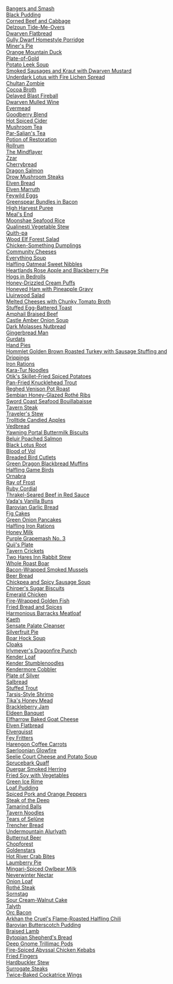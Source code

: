 ﻿[Bangers and Smash](./5econtent/recipes/bangersandsmash.md)
<br>[Black Pudding](./5econtent/recipes/blackpudding.md)
<br>[Corned Beef and Cabbage](./5econtent/recipes/cornedbeefandcabbage.md)
<br>[Delzoun Tide-Me-Overs](./5econtent/recipes/delzountidemeovers.md)
<br>[Dwarven Flatbread](./5econtent/recipes/dwarvenflatbread.md)
<br>[Gully Dwarf Homestyle Porridge](./5econtent/recipes/gullydwarfhomestyleporridge.md)
<br>[Miner's Pie](./5econtent/recipes/minerspie.md)
<br>[Orange Mountain Duck](./5econtent/recipes/orangemountainduck.md)
<br>[Plate-of-Gold](./5econtent/recipes/plateofgold.md)
<br>[Potato Leek Soup](./5econtent/recipes/potatoleeksoup.md)
<br>[Smoked Sausages and Kraut with Dwarven Mustard](./5econtent/recipes/smokedsausagesandkrautwithdwarvenmustard.md)
<br>[Underdark Lotus with Fire Lichen Spread](./5econtent/recipes/underdarklotuswithfirelichenspread.md)
<br>[Chultan Zombie](./5econtent/recipes/chultanzombie.md)
<br>[Cocoa Broth](./5econtent/recipes/cocoabroth.md)
<br>[Delayed Blast Fireball](./5econtent/recipes/delayedblastfireball.md)
<br>[Dwarven Mulled Wine](./5econtent/recipes/dwarvenmulledwine.md)
<br>[Evermead](./5econtent/recipes/evermead.md)
<br>[Goodberry Blend](./5econtent/recipes/goodberryblend.md)
<br>[Hot Spiced Cider](./5econtent/recipes/hotspicedcider.md)
<br>[Mushroom Tea](./5econtent/recipes/mushroomtea.md)
<br>[Par-Salian's Tea](./5econtent/recipes/parsalianstea.md)
<br>[Potion of Restoration](./5econtent/recipes/potionofrestoration.md)
<br>[Rollrum](./5econtent/recipes/rollrum.md)
<br>[The Mindflayer](./5econtent/recipes/themindflayer.md)
<br>[Zzar](./5econtent/recipes/zzar.md)
<br>[Cherrybread](./5econtent/recipes/cherrybread.md)
<br>[Dragon Salmon](./5econtent/recipes/dragonsalmon.md)
<br>[Drow Mushroom Steaks](./5econtent/recipes/drowmushroomsteaks.md)
<br>[Elven Bread](./5econtent/recipes/elvenbread.md)
<br>[Elven Marruth](./5econtent/recipes/elvenmarruth.md)
<br>[Feywild Eggs](./5econtent/recipes/feywildeggs.md)
<br>[Greenspear Bundles in Bacon](./5econtent/recipes/greenspearbundlesinbacon.md)
<br>[High Harvest Puree](./5econtent/recipes/highharvestpuree.md)
<br>[Meal's End](./5econtent/recipes/mealsend.md)
<br>[Moonshae Seafood Rice](./5econtent/recipes/moonshaeseafoodrice.md)
<br>[Qualinesti Vegetable Stew](./5econtent/recipes/qualinestivegetablestew.md)
<br>[Quith-pa](./5econtent/recipes/quithpa.md)
<br>[Wood Elf Forest Salad](./5econtent/recipes/woodelfforestsalad.md)
<br>[Chicken-Something Dumplings](./5econtent/recipes/chickensomethingdumplings.md)
<br>[Community Cheeses](./5econtent/recipes/communitycheeses.md)
<br>[Everything Soup](./5econtent/recipes/everythingsoup.md)
<br>[Halfling Oatmeal Sweet Nibbles](./5econtent/recipes/halflingoatmealsweetnibbles.md)
<br>[Heartlands Rose Apple and Blackberry Pie](./5econtent/recipes/heartlandsroseappleandblackberrypie.md)
<br>[Hogs in Bedrolls](./5econtent/recipes/hogsinbedrolls.md)
<br>[Honey-Drizzled Cream Puffs](./5econtent/recipes/honeydrizzledcreampuffs.md)
<br>[Honeyed Ham with Pineapple Gravy](./5econtent/recipes/honeyedhamwithpineapplegravy.md)
<br>[Lluirwood Salad](./5econtent/recipes/lluirwoodsalad.md)
<br>[Melted Cheeses with Chunky Tomato Broth](./5econtent/recipes/meltedcheeseswithchunkytomatobroth.md)
<br>[Stuffed Egg-Battered Toast](./5econtent/recipes/stuffedeggbatteredtoast.md)
<br>[Amphail Braised Beef](./5econtent/recipes/amphailbraisedbeef.md)
<br>[Castle Amber Onion Soup](./5econtent/recipes/castleamberonionsoup.md)
<br>[Dark Molasses Nutbread](./5econtent/recipes/darkmolassesnutbread.md)
<br>[Gingerbread Man](./5econtent/recipes/gingerbreadman.md)
<br>[Gurdats](./5econtent/recipes/gurdats.md)
<br>[Hand Pies](./5econtent/recipes/handpies.md)
<br>[Hommlet Golden Brown Roasted Turkey with Sausage Stuffing and Drippings](./5econtent/recipes/hommletgoldenbrownroastedturkeywithsausagestuffinganddrippings.md)
<br>[Iron Rations](./5econtent/recipes/ironrations.md)
<br>[Kara-Tur Noodles](./5econtent/recipes/karaturnoodles.md)
<br>[Otik's Skillet-Fried Spiced Potatoes](./5econtent/recipes/otiksskilletfriedspicedpotatoes.md)
<br>[Pan-Fried Knucklehead Trout](./5econtent/recipes/panfriedknuckleheadtrout.md)
<br>[Reghed Venison Pot Roast](./5econtent/recipes/reghedvenisonpotroast.md)
<br>[Sembian Honey-Glazed Rothé Ribs](./5econtent/recipes/sembianhoneyglazedrotheribs.md)
<br>[Sword Coast Seafood Bouillabaisse](./5econtent/recipes/swordcoastseafoodbouillabaisse.md)
<br>[Tavern Steak](./5econtent/recipes/tavernsteak.md)
<br>[Traveler's Stew](./5econtent/recipes/travelersstew.md)
<br>[Trolltide Candied Apples](./5econtent/recipes/trolltidecandiedapples.md)
<br>[Vedbread](./5econtent/recipes/vedbread.md)
<br>[Yawning Portal Buttermilk Biscuits](./5econtent/recipes/yawningportalbuttermilkbiscuits.md)
<br>[Beluir Poached Salmon](./5econtent/recipes/beluirpoachedsalmon.md)
<br>[Black Lotus Root](./5econtent/recipes/blacklotusroot.md)
<br>[Blood of Vol](./5econtent/recipes/bloodofvol.md)
<br>[Breaded Bird Cutlets](./5econtent/recipes/breadedbirdcutlets.md)
<br>[Green Dragon Blackbread Muffins](./5econtent/recipes/greendragonblackbreadmuffins.md)
<br>[Halfling Game Birds](./5econtent/recipes/halflinggamebirds.md)
<br>[Ornabra](./5econtent/recipes/ornabra.md)
<br>[Ray of Frost](./5econtent/recipes/rayoffrost.md)
<br>[Ruby Cordial](./5econtent/recipes/rubycordial.md)
<br>[Thrakel-Seared Beef in Red Sauce](./5econtent/recipes/thrakelsearedbeefinredsauce.md)
<br>[Vada's Vanilla Buns](./5econtent/recipes/vadasvanillabuns.md)
<br>[Barovian Garlic Bread](./5econtent/recipes/baroviangarlicbread.md)
<br>[Fig Cakes](./5econtent/recipes/figcakes.md)
<br>[Green Onion Pancakes](./5econtent/recipes/greenonionpancakes.md)
<br>[Halfling Iron Rations](./5econtent/recipes/halflingironrations.md)
<br>[Honey Milk](./5econtent/recipes/honeymilk.md)
<br>[Purple Grapemash No. 3](./5econtent/recipes/purplegrapemashno.3.md)
<br>[Quij's Plate](./5econtent/recipes/quijsplate.md)
<br>[Tavern Crickets](./5econtent/recipes/taverncrickets.md)
<br>[Two Hares Inn Rabbit Stew](./5econtent/recipes/twoharesinnrabbitstew.md)
<br>[Whole Roast Boar](./5econtent/recipes/wholeroastboar.md)
<br>[Bacon-Wrapped Smoked Mussels](./5econtent/recipes/baconwrappedsmokedmussels.md)
<br>[Beer Bread](./5econtent/recipes/beerbread.md)
<br>[Chickpea and Spicy Sausage Soup](./5econtent/recipes/chickpeaandspicysausagesoup.md)
<br>[Chirper's Sugar Biscuits](./5econtent/recipes/chirperssugarbiscuits.md)
<br>[Emerald Chicken](./5econtent/recipes/emeraldchicken.md)
<br>[Fire-Wrapped Golden Fish](./5econtent/recipes/firewrappedgoldenfish.md)
<br>[Fried Bread and Spices](./5econtent/recipes/friedbreadandspices.md)
<br>[Harmonious Barracks Meatloaf](./5econtent/recipes/harmoniousbarracksmeatloaf.md)
<br>[Kaeth](./5econtent/recipes/kaeth.md)
<br>[Sensate Palate Cleanser](./5econtent/recipes/sensatepalatecleanser.md)
<br>[Silverfruit Pie](./5econtent/recipes/silverfruitpie.md)
<br>[Boar Hock Soup](./5econtent/recipes/boarhocksoup.md)
<br>[Cloaks](./5econtent/recipes/cloaks.md)
<br>[Irlymeyer's Dragonfire Punch](./5econtent/recipes/irlymeyersdragonfirepunch.md)
<br>[Kender Loaf](./5econtent/recipes/kenderloaf.md)
<br>[Kender Stumblenoodles](./5econtent/recipes/kenderstumblenoodles.md)
<br>[Kendermore Cobbler](./5econtent/recipes/kendermorecobbler.md)
<br>[Plate of Silver](./5econtent/recipes/plateofsilver.md)
<br>[Salbread](./5econtent/recipes/salbread.md)
<br>[Stuffed Trout](./5econtent/recipes/stuffedtrout.md)
<br>[Tarsis-Style Shrimp](./5econtent/recipes/tarsisstyleshrimp.md)
<br>[Tika's Honey Mead](./5econtent/recipes/tikashoneymead.md)
<br>[Brackleberry Jam](./5econtent/recipes/brackleberryjam.md)
<br>[Eldeen Banquet](./5econtent/recipes/eldeenbanquet.md)
<br>[Elfharrow Baked Goat Cheese](./5econtent/recipes/elfharrowbakedgoatcheese.md)
<br>[Elven Flatbread](./5econtent/recipes/elvenflatbread.md)
<br>[Elverquisst](./5econtent/recipes/elverquisst.md)
<br>[Fey Fritters](./5econtent/recipes/feyfritters.md)
<br>[Harengon Coffee Carrots](./5econtent/recipes/harengoncoffeecarrots.md)
<br>[Saerloonian Glowfire](./5econtent/recipes/saerloonianglowfire.md)
<br>[Seelie Court Cheese and Potato Soup](./5econtent/recipes/seeliecourtcheeseandpotatosoup.md)
<br>[Sprucebark Quaff](./5econtent/recipes/sprucebarkquaff.md)
<br>[Duergar Smoked Herring](./5econtent/recipes/duergarsmokedherring.md)
<br>[Fried Soy with Vegetables](./5econtent/recipes/friedsoywithvegetables.md)
<br>[Green Ice Rime](./5econtent/recipes/greenicerime.md)
<br>[Loaf Pudding](./5econtent/recipes/loafpudding.md)
<br>[Spiced Pork and Orange Peppers](./5econtent/recipes/spicedporkandorangepeppers.md)
<br>[Steak of the Deep](./5econtent/recipes/steakofthedeep.md)
<br>[Tamarind Balls](./5econtent/recipes/tamarindballs.md)
<br>[Tavern Noodles](./5econtent/recipes/tavernnoodles.md)
<br>[Tears of Selûne](./5econtent/recipes/tearsofselune.md)
<br>[Trencher Bread](./5econtent/recipes/trencherbread.md)
<br>[Undermountain Alurlyath](./5econtent/recipes/undermountainalurlyath.md)
<br>[Butternut Beer](./5econtent/recipes/butternutbeer.md)
<br>[Chopforest](./5econtent/recipes/chopforest.md)
<br>[Goldenstars](./5econtent/recipes/goldenstars.md)
<br>[Hot River Crab Bites](./5econtent/recipes/hotrivercrabbites.md)
<br>[Laumberry Pie](./5econtent/recipes/laumberrypie.md)
<br>[Mingari-Spiced Owlbear Milk](./5econtent/recipes/mingarispicedowlbearmilk.md)
<br>[Neverwinter Nectar](./5econtent/recipes/neverwinternectar.md)
<br>[Onion Loaf](./5econtent/recipes/onionloaf.md)
<br>[Rothé Steak](./5econtent/recipes/rothesteak.md)
<br>[Sornstag](./5econtent/recipes/sornstag.md)
<br>[Sour Cream-Walnut Cake](./5econtent/recipes/sourcreamwalnutcake.md)
<br>[Talyth](./5econtent/recipes/talyth.md)
<br>[Orc Bacon](./5econtent/recipes/orcbacon.md)
<br>[Arkhan the Cruel's Flame-Roasted Halfling Chili](./5econtent/recipes/arkhanthecruelsflameroastedhalflingchili.md)
<br>[Barovian Butterscotch Pudding](./5econtent/recipes/barovianbutterscotchpudding.md)
<br>[Braised Lamb](./5econtent/recipes/braisedlamb.md)
<br>[Bytopian Shepherd's Bread](./5econtent/recipes/bytopianshepherdsbread.md)
<br>[Deep Gnome Trillimac Pods](./5econtent/recipes/deepgnometrillimacpods.md)
<br>[Fire-Spiced Abyssal Chicken Kebabs](./5econtent/recipes/firespicedabyssalchickenkebabs.md)
<br>[Fried Fingers](./5econtent/recipes/friedfingers.md)
<br>[Hardbuckler Stew](./5econtent/recipes/hardbucklerstew.md)
<br>[Surrogate Steaks](./5econtent/recipes/surrogatesteaks.md)
<br>[Twice-Baked Cockatrice Wings](./5econtent/recipes/twicebakedcockatricewings.md)
<br>